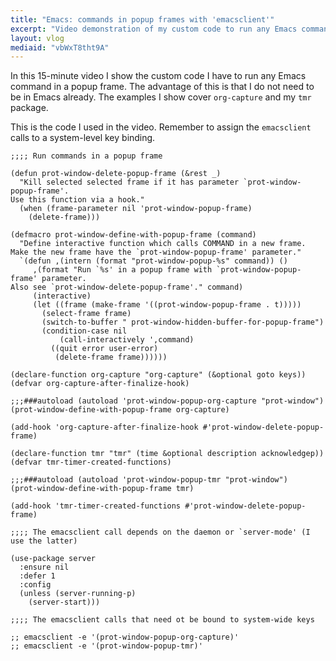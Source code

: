 ```yaml
---
title: "Emacs: commands in popup frames with 'emacsclient'"
excerpt: "Video demonstration of my custom code to run any Emacs command in a popup frame without the need to focus the Emacs I have running."
layout: vlog
mediaid: "vbWxT8tht9A"
---
```


In this 15-minute video I show the custom code I have to run any Emacs
command in a popup frame. The advantage of this is that I do not need
to be in Emacs already. The examples I show cover `org-capture` and my
`tmr` package.

This is the code I used in the video. Remember to assign the
`emacsclient` calls to a system-level key binding.

```elisp
;;;; Run commands in a popup frame

(defun prot-window-delete-popup-frame (&rest _)
  "Kill selected selected frame if it has parameter `prot-window-popup-frame'.
Use this function via a hook."
  (when (frame-parameter nil 'prot-window-popup-frame)
    (delete-frame)))

(defmacro prot-window-define-with-popup-frame (command)
  "Define interactive function which calls COMMAND in a new frame.
Make the new frame have the `prot-window-popup-frame' parameter."
  `(defun ,(intern (format "prot-window-popup-%s" command)) ()
     ,(format "Run `%s' in a popup frame with `prot-window-popup-frame' parameter.
Also see `prot-window-delete-popup-frame'." command)
     (interactive)
     (let ((frame (make-frame '((prot-window-popup-frame . t)))))
       (select-frame frame)
       (switch-to-buffer " prot-window-hidden-buffer-for-popup-frame")
       (condition-case nil
           (call-interactively ',command)
         ((quit error user-error)
          (delete-frame frame))))))

(declare-function org-capture "org-capture" (&optional goto keys))
(defvar org-capture-after-finalize-hook)

;;;###autoload (autoload 'prot-window-popup-org-capture "prot-window")
(prot-window-define-with-popup-frame org-capture)

(add-hook 'org-capture-after-finalize-hook #'prot-window-delete-popup-frame)

(declare-function tmr "tmr" (time &optional description acknowledgep))
(defvar tmr-timer-created-functions)

;;;###autoload (autoload 'prot-window-popup-tmr "prot-window")
(prot-window-define-with-popup-frame tmr)

(add-hook 'tmr-timer-created-functions #'prot-window-delete-popup-frame)

;;;; The emacsclient call depends on the daemon or `server-mode' (I use the latter)

(use-package server
  :ensure nil
  :defer 1
  :config
  (unless (server-running-p)
    (server-start)))

;;;; The emacsclient calls that need ot be bound to system-wide keys

;; emacsclient -e '(prot-window-popup-org-capture)'
;; emacsclient -e '(prot-window-popup-tmr)'
```
